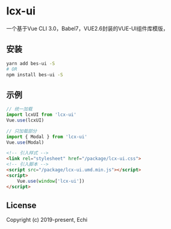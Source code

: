 # lcx-ui

一个基于Vue CLI 3.0，Babel7，VUE2.6封装的VUE-UI组件库模版，


## 安装

```bash
yarn add bes-ui -S
# OR
npm install bes-ui -S
```

## 示例

```js
// 统一加载
import lcxUI from 'lcx-ui'
Vue.use(lcxUI)

// 只加载部分
import { Modal } from 'lcx-ui'
Vue.use(Modal)
```

```html
<!-- 引入样式 -->
<link rel="stylesheet" href="/package/lcx-ui.css">
<!-- 引入脚本 -->
<script src="/package/lcx-ui.umd.min.js"></script>
<script>
    Vue.use(window['lcx-ui'])
</script>
```

## License

Copyright (c) 2019-present, Echi